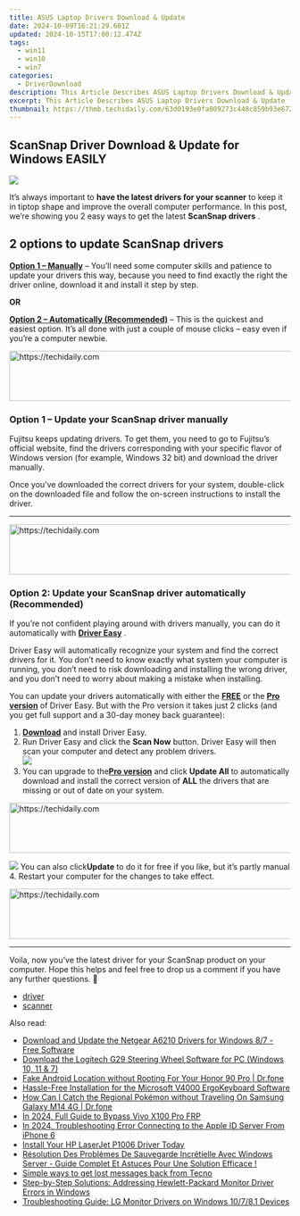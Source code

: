 ```yaml
---
title: ASUS Laptop Drivers Download & Update
date: 2024-10-09T16:21:29.601Z
updated: 2024-10-15T17:00:12.474Z
tags:
  - win11
  - win10
  - win7
categories:
  - DriverDownload
description: This Article Describes ASUS Laptop Drivers Download & Update
excerpt: This Article Describes ASUS Laptop Drivers Download & Update
thumbnail: https://thmb.techidaily.com/63d0193e0fa009273c448c859b93e6725b6f99b3ee60a88ba18b85321387d187.jpg
---
```


## ScanSnap Driver Download & Update for Windows EASILY

![](https://images.drivereasy.com/wp-content/uploads/2019/01/img_5c3d5b538269b.jpg)

It’s always important to **have the latest drivers for your scanner**  to keep it in tiptop shape and improve the overall computer performance. In this post, we’re showing you 2 easy ways to get the latest **ScanSnap drivers** .

## 2 options to update **ScanSnap drivers**

[**Option 1 – Manually**](https://tools.techidaily.com/drivereasy/download/) – You’ll need some computer skills and patience to update your drivers this way, because you need to find exactly the right the driver online, download it and install it step by step.

**OR**

[**Option 2 – Automatically (Recommended)**](https://www.drivereasy.com/knowledge/scansnap-driver-download-update-easily/#O2) – This is the quickest and easiest option. It’s all done with just a couple of mouse clicks – easy even if you’re a computer newbie.

<!-- affiliate ads begin -->
<a href="https://laganoo.pxf.io/c/5597632/1657400/16446" target="_top" id="1657400">
  <img src="//a.impactradius-go.com/display-ad/16446-1657400" border="0" alt="https://techidaily.com" width="728" height="90"/>
</a>
<img height="0" width="0" src="https://laganoo.pxf.io/i/5597632/1657400/16446" style="position:absolute;visibility:hidden;" border="0" />
<!-- affiliate ads end -->

### **Option 1 – Update your ScanSnap driver manually**

 Fujitsu keeps updating drivers. To get them, you need to go to Fujitsu’s official  website, find the drivers corresponding with your specific flavor of Windows version (for example, Windows 32 bit) and download the driver manually.

 Once you’ve downloaded the correct drivers for your system, double-click on the downloaded file and follow the on-screen instructions to install the driver.

---

<!-- affiliate ads begin -->
<a href="https://appsumo.8odi.net/c/5597632/2037358/7443" target="_top" id="2037358">
  <img src="//a.impactradius-go.com/display-ad/7443-2037358" border="0" alt="https://techidaily.com" width="728" height="90"/>
</a>
<img height="0" width="0" src="https://appsumo.8odi.net/i/5597632/2037358/7443" style="position:absolute;visibility:hidden;" border="0" />
<!-- affiliate ads end -->

### Option 2: Update your ScanSnap driver automatically (Recommended)

 If you’re not confident playing around with drivers manually, you can do it automatically with **[Driver Easy](https://tools.techidaily.com/drivereasy/download/)**  .

 Driver Easy will automatically recognize your system and find the correct drivers for it. You don’t need to know exactly what system your computer is running, you don’t need to risk downloading and installing the wrong driver, and you don’t need to worry about making a mistake when installing.

 You can update your drivers automatically with either the **[FREE](https://tools.techidaily.com/drivereasy/download/)**  or the **[Pro version](https://tools.techidaily.com/drivereasy/download/)**  of Driver Easy. But with the Pro version it takes just 2 clicks (and you get full support and a 30-day money back guarantee):

1. [**Download**](https://tools.techidaily.com/drivereasy/download/) and install Driver Easy.
2. Run Driver Easy and click the **Scan Now** button. Driver Easy will then scan your computer and detect any problem drivers.  
![](https://images.drivereasy.com/wp-content/uploads/2018/11/img_5bea92aeadc8d.jpg)
3. You can upgrade to the[**Pro version**](https://tools.techidaily.com/drivereasy/download/) and click   **Update All**  to automatically download and install the correct version of **ALL**  the drivers that are missing or out of date on your system.  

<!-- affiliate ads begin -->
<a href="https://ephamedtechinc.pxf.io/c/5597632/2137207/26400" target="_top" id="2137207">
  <img src="//a.impactradius-go.com/display-ad/26400-2137207" border="0" alt="https://techidaily.com" width="728" height="90"/>
</a>
<img height="0" width="0" src="https://ephamedtechinc.pxf.io/i/5597632/2137207/26400" style="position:absolute;visibility:hidden;" border="0" />
<!-- affiliate ads end -->

![](https://images.drivereasy.com/wp-content/uploads/2018/11/img_5bea936032f20.jpg) You can also click**Update** to do it for free if you like, but it’s partly manual
4. Restart your computer for the changes to take effect.

<!-- affiliate ads begin -->
<a href="https://appsumo.8odi.net/c/5597632/2105882/7443" target="_top" id="2105882">
  <img src="//a.impactradius-go.com/display-ad/7443-2105882" border="0" alt="https://techidaily.com" width="728" height="90"/>
</a>
<img height="0" width="0" src="https://appsumo.8odi.net/i/5597632/2105882/7443" style="position:absolute;visibility:hidden;" border="0" />
<!-- affiliate ads end -->

---

 Voila, now you’ve the latest driver for your ScanSnap product on your computer. Hope this helps and feel free to drop us a comment if you have any further questions. 🙂

* [driver](https://tools.techidaily.com/drivereasy/download/)
* [scanner](https://tools.techidaily.com/drivereasy/download/)

<ins class="adsbygoogle"
     style="display:block"
     data-ad-format="autorelaxed"
     data-ad-client="ca-pub-7571918770474297"
     data-ad-slot="1223367746"></ins>

<ins class="adsbygoogle"
     style="display:block"
     data-ad-client="ca-pub-7571918770474297"
     data-ad-slot="8358498916"
     data-ad-format="auto"
     data-full-width-responsive="true"></ins>

<span class="atpl-alsoreadstyle">Also read:</span>
<div><ul>
<li><a href="https://hardware-updates.techidaily.com/download-and-update-the-netgear-a6210-drivers-for-windows-87-free-software/"><u>Download and Update the Netgear A6210 Drivers for Windows 8/7 - Free Software</u></a></li>
<li><a href="https://hardware-updates.techidaily.com/download-the-logitech-g29-steering-wheel-software-for-pc-windows-10-11-and-7/"><u>Download the Logitech G29 Steering Wheel Software for PC (Windows 10, 11 & 7)</u></a></li>
<li><a href="https://android-location.techidaily.com/fake-android-location-without-rooting-for-your-honor-90-pro-drfone-by-drfone-virtual/"><u>Fake Android Location without Rooting For Your Honor 90 Pro | Dr.fone</u></a></li>
<li><a href="https://hardware-updates.techidaily.com/hassle-free-installation-for-the-microsoft-v4000-ergokeyboard-software/"><u>Hassle-Free Installation for the Microsoft V4000 ErgoKeyboard Software</u></a></li>
<li><a href="https://change-location.techidaily.com/how-can-i-catch-the-regional-pokemon-without-traveling-on-samsung-galaxy-m14-4g-drfone-by-drfone-virtual-android/"><u>How Can I Catch the Regional Pokémon without Traveling On Samsung Galaxy M14 4G | Dr.fone</u></a></li>
<li><a href="https://bypass-frp.techidaily.com/in-2024-full-guide-to-bypass-vivo-x100-pro-frp-by-drfone-android/"><u>In 2024, Full Guide to Bypass Vivo X100 Pro FRP</u></a></li>
<li><a href="https://apple-account.techidaily.com/in-2024-troubleshooting-error-connecting-to-the-apple-id-server-from-iphone-6-by-drfone-ios/"><u>In 2024, Troubleshooting Error Connecting to the Apple ID Server From iPhone 6</u></a></li>
<li><a href="https://hardware-updates.techidaily.com/install-your-hp-laserjet-p1006-driver-today/"><u>Install Your HP LaserJet P1006 Driver Today</u></a></li>
<li><a href="https://fox-sure.techidaily.com/resolution-des-problemes-de-sauvegarde-incretielle-avec-windows-server-guide-complet-et-astuces-pour-une-solution-efficace/"><u>Résolution Des Problèmes De Sauvegarde Incrétielle Avec Windows Server - Guide Complet Et Astuces Pour Une Solution Efficace !</u></a></li>
<li><a href="https://techidaily.com/simple-ways-to-get-lost-messages-back-from-tecno-by-fonelab-android-recover-messages/"><u>Simple ways to get lost messages back from Tecno</u></a></li>
<li><a href="https://hardware-help.techidaily.com/step-by-step-solutions-addressing-hewlett-packard-monitor-driver-errors-in-windows/"><u>Step-by-Step Solutions: Addressing Hewlett-Packard Monitor Driver Errors in Windows</u></a></li>
<li><a href="https://hardware-updates.techidaily.com/troubleshooting-guide-lg-monitor-drivers-on-windows-10781-devices/"><u>Troubleshooting Guide: LG Monitor Drivers on Windows 10/7/8.1 Devices</u></a></li>
</ul></div>


